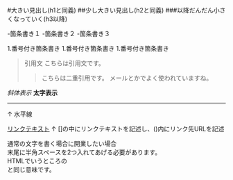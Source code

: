 #大きい見出し(h1と同義)
##少し大きい見出し(h2と同義)
###以降だんだん小さくなっていく(h3以降)

-箇条書き１
-箇条書き２
-箇条書き３

1.番号付き箇条書き
1.番号付き箇条書き
1.番号付き箇条書き

>引用文
>こちらは引用文です。
>> こちらは二重引用です。
>>メールとかでよく使われていますね。

*斜体表示*
**太字表示**

---
↑
水平線

[リンクテキスト](https://morijyobi.ac.jp)
↑
[]の中にリンクテキストを記述し、()内にリンク先URLを記述

通常の文字を書く場合に開業したい場合  
末尾に半角スペースを2つ入れてあげる必要があります。  
HTMLでいうところの<br>と同じ意味です。
